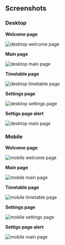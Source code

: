 ## Screenshots
### Desktop
**Welcome page**

![desktop welcome page](img/welcome.png)

**Main page**

![desktop main page](img/main.png)

**Timetable page**

![desktop timetable page](img/timetable-25-oct-edited.png)

**Settings page**

![desktop settings page](img/settings.png)

**Settigs page alert**

![desktop main page](img/settings-remove-group.png)

### Mobile
**Welcome page**

![mobile welcome page](img/welcome-mobile.png)

**Main page**

![mobile main page](img/main-mobile.png)

**Timetable page**

![mobile timetable page](img/timetable-25-oct-mobile-edited.png)

**Settings page**

![mobile settings page](img/settings-mobile.png)

**Settigs page alert**

![mobile main page](img/settings-remove-group-mobile.png)